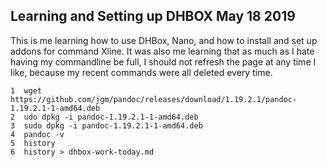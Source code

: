 ## Learning and Setting up DHBOX May 18 2019

This is me learning how to use DHBox, Nano, and how to install and set up addons for command Xline. It was also me learning that as much as I hate having my commandline be full, I should not refresh the page at any time I like, because my recent commands were all deleted every time. 

    1  wget https://github.com/jgm/pandoc/releases/download/1.19.2.1/pandoc-1.19.2.1-1-amd64.deb
    2  udo dpkg -i pandoc-1.19.2.1-1-amd64.deb
    3  sudo dpkg -i pandoc-1.19.2.1-1-amd64.deb
    4  pandoc -v
    5  history
    6  history > dhbox-work-today.md
